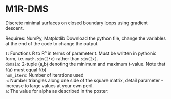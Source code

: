 # M1R-DMS
Discrete minimal surfaces on closed boundary loops using gradient descent.

Requires: NumPy, Matplotlib
Download the python file, change the variables at the end of the code to change the output.

`f`: Functions R to R³ in terms of parameter t. Must be written in pythonic form, i.e. `math.sin(2*x)` rather than `sin(2x)`.  
`domain`: 2-tuple (a,b) denoting the minimum and maximum t-value. Note that f(a) must equal f(b)  
`num_iters`: Number of iterations used  
`n`: Number triangles along one side of the square matrix, detail parameter - increase to large values at your own peril.  
`a`: The value for alpha as described in the poster.
